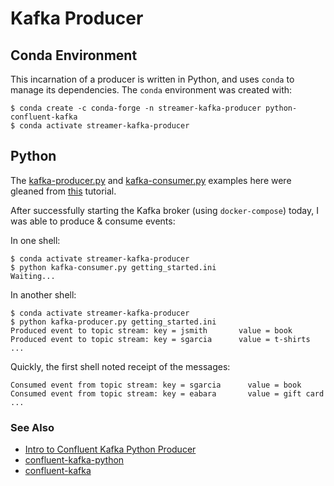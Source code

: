 # Kafka Producer

## Conda Environment

This incarnation of a producer is written in Python, and uses `conda`
to manage its dependencies.  The `conda` environment was created with:

```shell
$ conda create -c conda-forge -n streamer-kafka-producer python-confluent-kafka
$ conda activate streamer-kafka-producer
```

## Python

The [kafka-producer.py](./kafka-producer.py) and [kafka-consumer.py](./kafka-consumer.py)
examples here were gleaned from [this](https://developer.confluent.io/get-started/python/)
tutorial.

After successfully starting the Kafka broker (using `docker-compose`) today,
I was able to produce & consume events:

In one shell:
```shell
$ conda activate streamer-kafka-producer
$ python kafka-consumer.py getting_started.ini
Waiting...
```

In another shell:
```shell
$ conda activate streamer-kafka-producer
$ python kafka-producer.py getting_started.ini 
Produced event to topic stream: key = jsmith       value = book        
Produced event to topic stream: key = sgarcia      value = t-shirts    
...
```

Quickly, the first shell noted receipt of the messages:
```shell
Consumed event from topic stream: key = sgarcia      value = book        
Consumed event from topic stream: key = eabara       value = gift card   
...
```


### See Also
- [Intro to Confluent Kafka Python Producer](https://www.geeksforgeeks.org/introduction-to-confluent-kafka-python-producer/)
- [confluent-kafka-python](https://github.com/confluentinc/confluent-kafka-python)
- [confluent-kafka](https://pypi.org/project/confluent-kafka/)
